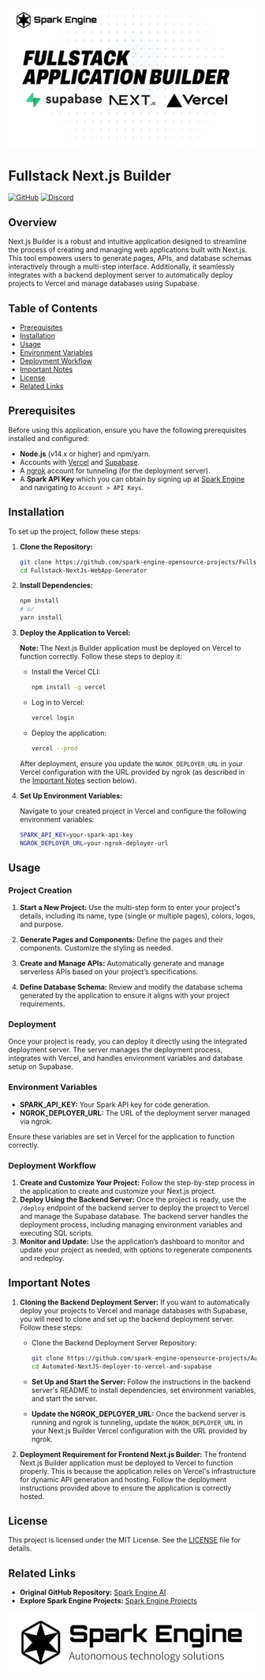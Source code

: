 ![GitHub Banner](./public/github-banner.png)

# Fullstack Next.js Builder

[![GitHub](https://img.shields.io/badge/GitHub-Open%20Source-blue?logo=github)](https://github.com/spark-engine-opensource-projects)
[![Discord](https://img.shields.io/badge/Join%20Our%20Community-Discord-blue?logo=discord)](https://discord.gg/VAQA5c32jM)

## Overview

Next.js Builder is a robust and intuitive application designed to streamline the process of creating and managing web applications built with Next.js. This tool empowers users to generate pages, APIs, and database schemas interactively through a multi-step interface. Additionally, it seamlessly integrates with a backend deployment server to automatically deploy projects to Vercel and manage databases using Supabase.

## Table of Contents

- [Prerequisites](#prerequisites)
- [Installation](#installation)
- [Usage](#usage)
- [Environment Variables](#environment-variables)
- [Deployment Workflow](#deployment-workflow)
- [Important Notes](#important-notes)
- [License](#license)
- [Related Links](#related-links)

## Prerequisites

Before using this application, ensure you have the following prerequisites installed and configured:

- **Node.js** (v14.x or higher) and npm/yarn.
- Accounts with [Vercel](https://vercel.com/) and [Supabase](https://supabase.com/).
- A [ngrok](https://ngrok.com/) account for tunneling (for the deployment server).
- A **Spark API Key** which you can obtain by signing up at [Spark Engine](https://sparkengine.ai) and navigating to `Account > API Keys`.

## Installation

To set up the project, follow these steps:

1. **Clone the Repository:**

    ```bash
    git clone https://github.com/spark-engine-opensource-projects/Fullstack-NextJs-WebApp-Generator.git
    cd Fullstack-NextJs-WebApp-Generator
    ```

2. **Install Dependencies:**

    ```bash
    npm install
    # or
    yarn install
    ```

3. **Deploy the Application to Vercel:**

    **Note:** The Next.js Builder application must be deployed on Vercel to function correctly. Follow these steps to deploy it:

    - Install the Vercel CLI:
      ```bash
      npm install -g vercel
      ```

    - Log in to Vercel:
      ```bash
      vercel login
      ```

    - Deploy the application:
      ```bash
      vercel --prod
      ```

    After deployment, ensure you update the `NGROK_DEPLOYER_URL` in your Vercel configuration with the URL provided by ngrok (as described in the [Important Notes](#important-notes) section below).

4. **Set Up Environment Variables:**

    Navigate to your created project in Vercel and configure the following environment variables:

    ```bash
    SPARK_API_KEY=your-spark-api-key
    NGROK_DEPLOYER_URL=your-ngrok-deployer-url
    ```

## Usage

### Project Creation

1. **Start a New Project:** Use the multi-step form to enter your project's details, including its name, type (single or multiple pages), colors, logos, and purpose.
   
2. **Generate Pages and Components:** Define the pages and their components. Customize the styling as needed.

3. **Create and Manage APIs:** Automatically generate and manage serverless APIs based on your project’s specifications.

4. **Define Database Schema:** Review and modify the database schema generated by the application to ensure it aligns with your project requirements.

### Deployment

Once your project is ready, you can deploy it directly using the integrated deployment server. The server manages the deployment process, integrates with Vercel, and handles environment variables and database setup on Supabase.

### Environment Variables

- **SPARK_API_KEY:** Your Spark API key for code generation.
- **NGROK_DEPLOYER_URL:** The URL of the deployment server managed via ngrok.

Ensure these variables are set in Vercel for the application to function correctly.

### Deployment Workflow

1. **Create and Customize Your Project:** Follow the step-by-step process in the application to create and customize your Next.js project.
2. **Deploy Using the Backend Server:** Once the project is ready, use the `/deploy` endpoint of the backend server to deploy the project to Vercel and manage the Supabase database. The backend server handles the deployment process, including managing environment variables and executing SQL scripts.
3. **Monitor and Update:** Use the application’s dashboard to monitor and update your project as needed, with options to regenerate components and redeploy.

## Important Notes

1. **Cloning the Backend Deployment Server:**
   If you want to automatically deploy your projects to Vercel and manage databases with Supabase, you will need to clone and set up the backend deployment server. Follow these steps:

   - Clone the Backend Deployment Server Repository:
   
     ```bash
     git clone https://github.com/spark-engine-opensource-projects/Automated-NextJS-deployer-to-vercel-and-supabase.git
     cd Automated-NextJS-deployer-to-vercel-and-supabase
     ```

   - **Set Up and Start the Server:**
     Follow the instructions in the backend server's README to install dependencies, set environment variables, and start the server.

   - **Update the NGROK_DEPLOYER_URL:**
     Once the backend server is running and ngrok is tunneling, update the `NGROK_DEPLOYER_URL` in your Next.js Builder Vercel configuration with the URL provided by ngrok.

2. **Deployment Requirement for Frontend Next.js Builder:**
   The frontend Next.js Builder application must be deployed to Vercel to function properly. This is because the application relies on Vercel's infrastructure for dynamic API generation and hosting. Follow the deployment instructions provided above to ensure the application is correctly hosted.

## License

This project is licensed under the MIT License. See the [LICENSE](./LICENSE) file for details.

## Related Links

- **Original GitHub Repository:** [Spark Engine AI](https://github.com/spark-engine-ai)
- **Explore Spark Engine Projects:** [Spark Engine Projects](https://sparkengine.ai/search)

[![Spark Engine](https://github.com/spark-engine-opensource-projects/Fullstack-NextJs-WebApp-Generator/blob/main/public/logo.png)](https://sparkengine.ai/search)